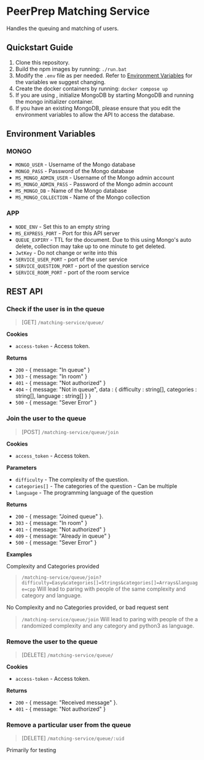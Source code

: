 # PeerPrep Matching Service

Handles the queuing and matching of users.

## Quickstart Guide

1. Clone this repository.
2. Build the npm images by running: `./run.bat`
3. Modify the `.env` file as per needed. Refer to [Environment Variables](#environment-variables) for the variables we suggest changing.
4. Create the docker containers by running: `docker compose up`
5. If you are using , initialize MongoDB by starting MongoDB and running the mongo initializer container.
6. If you have an existing MongoDB, please ensure that you edit the environment variables to allow the API to access the database.

## Environment Variables

### MONGO

- `MONGO_USER` - Username of the Mongo database
- `MONGO_PASS` - Password of the Mongo database
- `MS_MONGO_ADMIN_USER` - Username of the Mongo admin account
- `MS_MONGO_ADMIN_PASS` - Password of the Mongo admin account
- `MS_MONGO_DB` - Name of the Mongo database 
- `MS_MONGO_COLLECTION` - Name of the Mongo collection

### APP

- `NODE_ENV` - Set this to an empty string
- `MS_EXPRESS_PORT` - Port for this API server
- `QUEUE_EXPIRY` - TTL for the document. Due to this using Mongo's auto delete, collection may take up to one minute to get deleted. 
- `JwtKey` - Do not change or write into this
- `SERVICE_USER_PORT` - port of the user service
- `SERVICE_QUESTION_PORT` - port of the question service
- `SERVICE_ROOM_PORT` - port of the room service

## REST API

### Check if the user is in the queue

> [GET] `/matching-service/queue/`

**Cookies**

- `access-token` - Access token.

**Returns**

- `200` - { message: "In queue" } 
- `303` - { message: "In room" } 
- `401` - { message: "Not authorized" }
- `404` - { message: "Not in queue", data : { difficulty : string[], categories : string[], language : string[] } }
- `500` - { message: "Sever Error" }

### Join the user to the queue

> [POST] `/matching-service/queue/join`

**Cookies**

- `access_token` - Access token.

**Parameters**

- `difficulty` - The complexity of the question. 
- `categories[]` - The categories of the question - Can be multiple
- `language` - The programming language of the question

**Returns**

- `200` - { message: "Joined queue" }. 
- `303` - { message: "In room" }
- `401` - { message: "Not authorized" }
- `409` - { message: "Already in queue" }
- `500` - { message: "Sever Error" }

**Examples**

Complexity and Categories provided
> `/matching-service/queue/join?difficulty=Easy&categories[]=Strings&categories[]=Arrays&language=cpp`
Will lead to paring with people of the same complexity and category and language.

No Complexity and no Categories provided, or bad request sent
> `/matching-service/queue/join`
Will lead to paring with people of the a randomized complexity and any category and python3 as language.


### Remove the user to the queue

> [DELETE] `/matching-service/queue/`

**Cookies**

- `access-token` - Access token.

**Returns**

- `200` - { message: "Received message" }. 
- `401` - { message: "Not authorized" }

### Remove a particular user from the queue

> [DELETE] `/matching-service/queue/:uid`

Primarily for testing